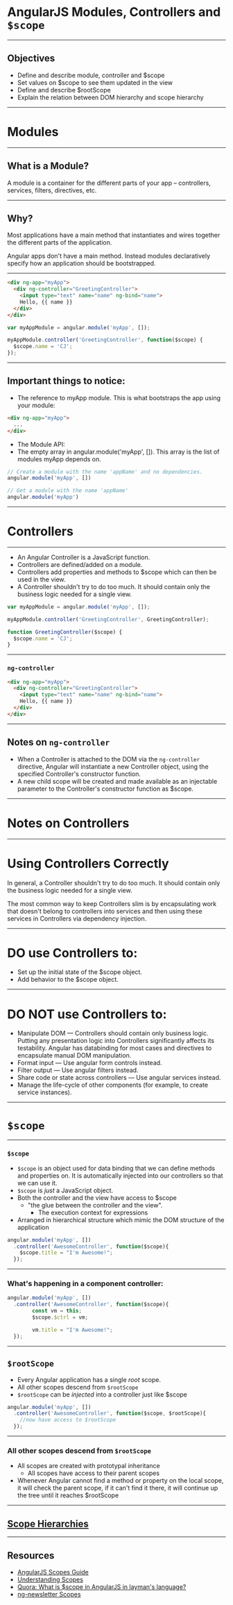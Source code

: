 
# AngularJS Modules, Controllers and `$scope`

---

## Objectives

* Define and describe module, controller and $scope
* Set values on $scope to see them updated in the view
* Define and describe $rootScope
* Explain the relation between DOM hierarchy and scope hierarchy

---

# Modules

---

## What is a Module?

A module is a container for the different parts of your app – controllers, services, filters, directives, etc.

---

## Why?

Most applications have a main method that instantiates and wires together the different parts of the application.

Angular apps don't have a main method. Instead modules declaratively specify how an application should be bootstrapped.

---

```html
<div ng-app="myApp">
  <div ng-controller="GreetingController">
    <input type="text" name="name" ng-bind="name">
    Hello, {{ name }}
  </div>
</div>
```

```js
var myAppModule = angular.module('myApp', []);

myAppModule.controller('GreetingController', function($scope) {
  $scope.name = 'CJ';
});
```

---

## Important things to notice:

* The reference to myApp module. This is what bootstraps the app using your module:
```html
<div ng-app="myApp">
  ...
</div>
```
* The Module API:
 * The empty array in angular.module('myApp', []). This array is the list of modules myApp depends on.

```js
// Create a module with the name 'appName' and no dependencies.
angular.module('myApp', [])

// Get a module with the name 'appName'
angular.module('myApp')
```

---

# Controllers

---

* An Angular Controller is a JavaScript function.
* Controllers are defined/added on a module.
* Controllers add properties and methods to $scope which can then be used in the view.
* A Controller shouldn't try to do too much. It should contain only the business logic needed for a single view.

```js
var myAppModule = angular.module('myApp', []);

myAppModule.controller('GreetingController', GreetingController);

function GreetingController($scope) {
  $scope.name = 'CJ';
}
```

---

### `ng-controller`

```html
<div ng-app="myApp">
  <div ng-controller="GreetingController">
    <input type="text" name="name" ng-bind="name">
    Hello, {{ name }}
  </div>
</div>
```

----

## Notes on `ng-controller`

* When a Controller is attached to the DOM via the `ng-controller` directive, Angular will instantiate a new Controller object, using the specified Controller's constructor function.
* A new child scope will be created and made available as an injectable parameter to the Controller's constructor function as $scope.

----

# Notes on Controllers

----

# Using Controllers Correctly

In general, a Controller shouldn't try to do too much. It should contain only the business logic needed for a single view.

The most common way to keep Controllers slim is by encapsulating work that doesn't belong to controllers into services and then using these services in Controllers via dependency injection.

----

# DO use Controllers to:

* Set up the initial state of the $scope object.
* Add behavior to the $scope object.

----

# DO NOT use Controllers to:

* Manipulate DOM — Controllers should contain only business logic. Putting any presentation logic into Controllers significantly affects its testability. Angular has databinding for most cases and directives to encapsulate manual DOM manipulation.
* Format input — Use angular form controls instead.
* Filter output — Use angular filters instead.
* Share code or state across controllers — Use angular services instead.
* Manage the life-cycle of other components (for example, to create service instances).

---

# `$scope`

---

### `$scope`

* `$scope` is an object used for data binding that we can define methods and properties on. It is automatically injected into our controllers so that we can use it.
* `$scope` is _just_ a JavaScript object.
* Both the controller and the view have access to $scope
  * "the glue between the controller and the view".
	* The execution context for expressions
* Arranged in hierarchical structure which mimic the DOM structure of the application

```js
angular.module('myApp', [])
  .controller('AwesomeController', function($scope){
    $scope.title = "I'm Awesome!";
  });
```

---

### What's happening in a component controller:

```js
angular.module('myApp', [])
  .controller('AwesomeController', function($scope){
		const vm = this;
		$scope.$ctrl = vm;

		vm.title = "I'm Awesome!";
  });
```

---

## `$rootScope`

* Every Angular application has a single *root* scope.
* All other scopes descend from `$rootScope`
* `$rootScope` can be _injected_ into a controller just like $scope

```js
angular.module('myApp', [])
  .controller('AwesomeController', function($scope, $rootScope){
    //now have access to $rootScope
  });
```

---

### All other scopes descend from `$rootScope`

* All scopes are created with prototypal inheritance
  * All scopes have access to their parent scopes
* Whenever Angular cannot find a method or property on the local scope, it will check the parent scope, if it can't find it there, it will continue up the tree until it reaches $rootScope

---

## [Scope Hierarchies](https://docs.angularjs.org/guide/scope#scope-hierarchies)

---

## Resources

* [AngularJS Scopes Guide](https://docs.angularjs.org/guide/scope)
* [Understanding Scopes](https://github.com/angular/angular.js/wiki/Understanding-Scopes)
* [Quora: What is $scope in AngularJS in layman's language?](https://www.quora.com/What-is-scope-in-AngularJS-in-laymans-language)
* [ng-newsletter Scopes](http://www.ng-newsletter.com/posts/beginner2expert-scopes.html)
